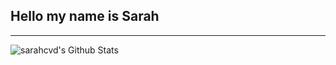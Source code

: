 ## Hello my name is Sarah

---

<img align="left" alt="sarahcvd's Github Stats" src="https://github-readme-stats.vercel.app/api?username=sarahcvd&show_icons=true&hide_border=true&theme=synthwave" />
